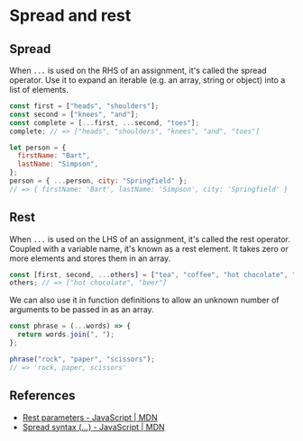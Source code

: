 # Spread and rest

## Spread

When `...` is used on the RHS of an assignment, it's called the spread operator. Use it to expand an iterable (e.g. an array, string or object) into a list of elements.

```javascript
const first = ["heads", "shoulders"];
const second = ["knees", "and"];
const complete = [...first, ...second, "toes"];
complete; // => ["heads", "shoulders", "knees", "and", "toes"]

let person = {
  firstName: "Bart",
  lastName: "Simpson",
};
person = { ...person, city: "Springfield" };
// => { firstName: 'Bart', lastName: 'Simpson', city: 'Springfield' }
```

## Rest

When `...` is used on the LHS of an assignment, it's called the rest operator. Coupled with a variable name, it's known as a rest element. It takes zero or more elements and stores them in an array.

```javascript
const [first, second, ...others] = ["tea", "coffee", "hot chocolate", "beer"];
others; // => ["hot chocolate", "beer"]
```

We can also use it in function definitions to allow an unknown number of arguments to be passed in as an array.

```javascript
const phrase = (...words) => {
  return words.join(", ");
};

phrase("rock", "paper", "scissors");
// => 'rock, paper, scissors'
```

## References

- [Rest parameters - JavaScript | MDN](https://developer.mozilla.org/en-US/docs/Web/JavaScript/Reference/Functions/rest_parameters)
- [Spread syntax (...) - JavaScript | MDN](https://developer.mozilla.org/en-US-/docs/Web/JavaScript/Reference/Operators/Spread_syntax)


